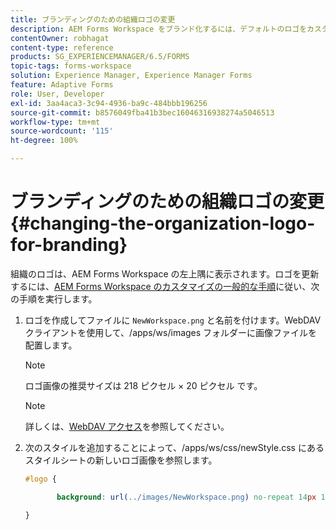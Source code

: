 ```yaml
---
title: ブランディングのための組織ロゴの変更
description: AEM Forms Workspace をブランド化するには、デフォルトのロゴをカスタマイズして組織のロゴを提供します。
contentOwner: robhagat
content-type: reference
products: SG_EXPERIENCEMANAGER/6.5/FORMS
topic-tags: forms-workspace
solution: Experience Manager, Experience Manager Forms
feature: Adaptive Forms
role: User, Developer
exl-id: 3aa4aca3-3c94-4936-ba9c-484bbb196256
source-git-commit: b8576049fba41b3bec16046316938274a5046513
workflow-type: tm+mt
source-wordcount: '115'
ht-degree: 100%

---
```


# ブランディングのための組織ロゴの変更 {#changing-the-organization-logo-for-branding}

組織のロゴは、AEM Forms Workspace の左上隅に表示されます。ロゴを更新するには、[AEM Forms Workspace のカスタマイズの一般的な手順](/help/forms/using/generic-steps-html-workspace-customization.md#generic-steps-for-html-workspace-customization)に従い、次の手順を実行します。

1. ロゴを作成してファイルに `NewWorkspace.png` と名前を付けます。WebDAV クライアントを使用して、/apps/ws/images フォルダーに画像ファイルを配置します。

   >[!NOTE]
   >
   >ロゴ画像の推奨サイズは 218 ピクセル × 20 ピクセル です。

   >[!NOTE]
   >
   >詳しくは、[WebDAV アクセス](/help/sites-administering/webdav-access.md)を参照してください。

1. 次のスタイルを追加することによって、/apps/ws/css/newStyle.css にあるスタイルシートの新しいロゴ画像を参照します。

   ```css
   #logo {
   
          background: url(../images/NewWorkspace.png) no-repeat 14px 11px;
   
   }
   ```
